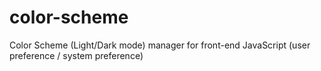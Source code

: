 # color-scheme
Color Scheme (Light/Dark mode) manager for front-end JavaScript (user preference / system preference)
